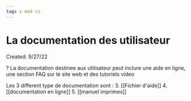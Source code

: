 ```yaml
---
tags : mod cs
---
```

# La documentation des utilisateur
Created: 9/27/22

?
La documentation destinee aux utilisateur peut inclure une aide en ligne, une section FAQ sur le site web et des tutoriels video 
<!--SR:!2022-11-26,4,210-->


Les 3 different type de documentation sont :
3. [[Fichier d'aide]] 
4. [[documentation en ligne]] 
5. [[manuel imprimes]] 